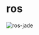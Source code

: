 # ros

![ros-jade](http://www.ros.org/news/assets_c/2015/05/jadeturtle_LoRes-thumb-480x519-1131.jpg)
